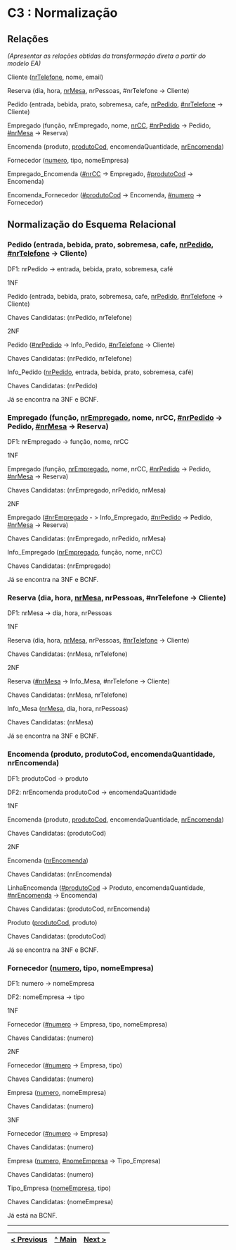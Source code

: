 # C3 : Normalização

## Relações
_(Apresentar as relações obtidas da transformação direta a partir do modelo EA)_

Cliente (<ins>nrTelefone</ins>, nome, email)

Reserva (dia, hora, <ins>nrMesa</ins>, nrPessoas, #nrTelefone -> Cliente)

Pedido (entrada, bebida, prato, sobremesa, cafe, <ins>nrPedido</ins>, <ins>#nrTelefone</ins> -> Cliente)

Empregado (função, nrEmpregado, nome, <ins>nrCC</ins>, <ins>#nrPedido</ins> -> Pedido, <ins>#nrMesa</ins> -> Reserva)

Encomenda (produto, <ins>produtoCod</ins>, encomendaQuantidade, <ins>nrEncomenda</ins>)

Fornecedor (<ins>numero</ins>, tipo, nomeEmpresa)

Empregado_Encomenda (<ins>#nrCC</ins> -> Empregado, <ins>#produtoCod</ins> -> Encomenda) 

Encomenda_Fornecedor (<ins>#produtoCod</ins> -> Encomenda, <ins>#numero</ins> -> Fornecedor)

  
  ## Normalização do Esquema Relacional
  
### Pedido (entrada, bebida, prato, sobremesa, cafe, <ins>nrPedido</ins>, <ins>#nrTelefone</ins> -> Cliente)
  DF1: nrPedido -> entrada, bebida, prato, sobremesa, café
  
  1NF
  
  Pedido (entrada, bebida, prato, sobremesa, cafe, <ins>nrPedido</ins>, <ins>#nrTelefone</ins> -> Cliente)
  
  Chaves Candidatas: (nrPedido, nrTelefone)
  
  2NF
  
  Pedido (<ins>#nrPedido</ins> -> Info_Pedido, <ins>#nrTelefone</ins> -> Cliente)
  
  Chaves Candidatas: (nrPedido, nrTelefone)
  
  Info_Pedido (<ins>nrPedido</ins>, entrada, bebida, prato, sobremesa, café)
  
  Chaves Candidatas: (nrPedido)
  
  Já se encontra na 3NF e BCNF.
  
  
  
### Empregado (função, <ins>nrEmpregado</ins>, nome, nrCC, <ins>#nrPedido</ins> -> Pedido, <ins>#nrMesa</ins> -> Reserva)
  DF1: nrEmpregado -> função, nome, nrCC
  
  1NF
  
  Empregado (função, <ins>nrEmpregado</ins>, nome, nrCC, <ins>#nrPedido</ins> -> Pedido, <ins>#nrMesa</ins> -> Reserva)
  
  Chaves Candidatas: (nrEmpregado, nrPedido, nrMesa)
  
  2NF
  
  Empregado (<ins>#nrEmpregado</ins> - > Info_Empregado, <ins>#nrPedido</ins> -> Pedido, <ins>#nrMesa</ins> -> Reserva)
  
  Chaves Candidatas: (nrEmpregado, nrPedido, nrMesa)
  
  Info_Empregado (<ins>nrEmpregado</ins>, função, nome, nrCC)
  
  Chaves Candidatas: (nrEmpregado)
  
  Já se encontra na 3NF e BCNF.
  
  
  
### Reserva (dia, hora, <ins>nrMesa</ins>, nrPessoas, #nrTelefone -> Cliente)
  DF1: nrMesa -> dia, hora, nrPessoas
  
  1NF
  
  Reserva (dia, hora, <ins>nrMesa</ins>, nrPessoas, <ins>#nrTelefone</ins> -> Cliente)
  
  Chaves Candidatas: (nrMesa, nrTelefone)
  
  2NF
  
  Reserva (<ins>#nrMesa</ins> -> Info_Mesa, #nrTelefone -> Cliente)
  
  Chaves Candidatas: (nrMesa, nrTelefone)
  
  Info_Mesa (<ins>nrMesa</ins>, dia, hora, nrPessoas)
  
  Chaves Candidatas: (nrMesa)
  
  Já se encontra na 3NF e BCNF.
  
  
  
### Encomenda (produto, produtoCod, encomendaQuantidade, nrEncomenda)
  DF1: produtoCod -> produto
  
  DF2: nrEncomenda produtoCod -> encomendaQuantidade
  
  1NF
  
  Encomenda (produto, <ins>produtoCod</ins>, encomendaQuantidade, <ins>nrEncomenda</ins>)
  
  Chaves Candidatas: (produtoCod)
  
  2NF
  
  Encomenda (<ins>nrEncomenda</ins>)
  
  Chaves Candidatas: (nrEncomenda)
  
  LinhaEncomenda (<ins>#produtoCod</ins> -> Produto, encomendaQuantidade, <ins>#nrEncomenda</ins> -> Encomenda)
  
  Chaves Candidatas: (produtoCod, nrEncomenda)
  
  Produto (<ins>produtoCod</ins>, produto)
  
  Chaves Candidatas: (produtoCod)
  
  Já se encontra na 3NF e BCNF.
  
  
  
### Fornecedor (<ins>numero</ins>, tipo, nomeEmpresa)

  DF1: numero -> nomeEmpresa

  DF2: nomeEmpresa -> tipo

  1NF

  Fornecedor (<ins>#numero</ins> -> Empresa, tipo, nomeEmpresa)

  Chaves Candidatas: (numero)

  2NF

  Fornecedor (<ins>#numero</ins> -> Empresa, tipo)

  Chaves Candidatas: (numero)
  
  Empresa (<ins>numero</ins>, nomeEmpresa)

  Chaves Candidatas: (numero)

  3NF

  Fornecedor (<ins>#numero</ins> -> Empresa)

  Chaves Candidatas: (numero)

  Empresa (<ins>numero</ins>, <ins>#nomeEmpresa</ins> -> Tipo_Empresa)

  Chaves Candidatas: (numero)

  Tipo_Empresa (<ins>nomeEmpresa</ins>, tipo)

  Chaves Candidatas: (nomeEmpresa)

  Já está na BCNF.
  
  ---
[< Previous](rebd02.md) | [^ Main](https://github.com/SIBD01/TrabalhoFinal) | [Next >](rebd04.md)
:--- | :---: | ---: 
  
